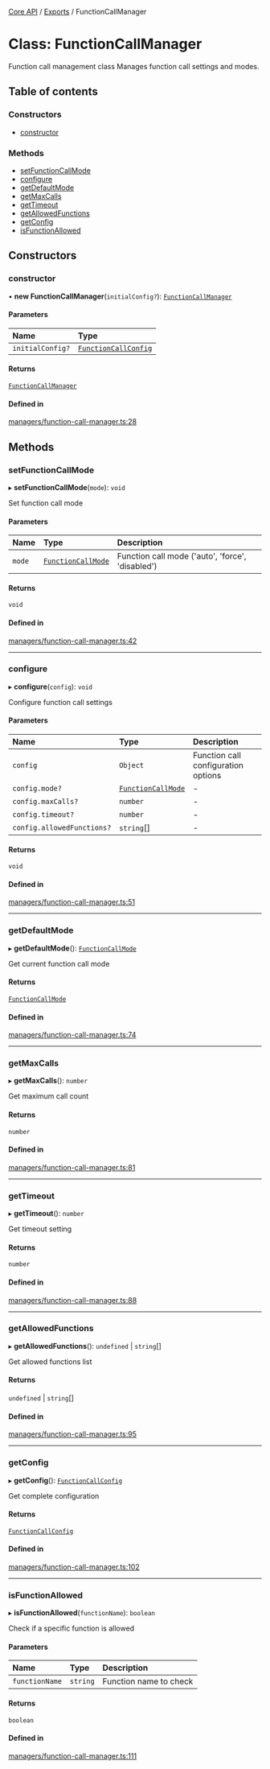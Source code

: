 <!-- 
 ⚠️  AUTO-GENERATED FILE - DO NOT EDIT MANUALLY
 This file is automatically generated by scripts/docs-generator.js
 To make changes, edit the source TypeScript files or update the generator script
-->

[Core API](../../) / [Exports](../modules) / FunctionCallManager

# Class: FunctionCallManager

Function call management class
Manages function call settings and modes.

## Table of contents

### Constructors

- [constructor](FunctionCallManager#constructor)

### Methods

- [setFunctionCallMode](FunctionCallManager#setfunctioncallmode)
- [configure](FunctionCallManager#configure)
- [getDefaultMode](FunctionCallManager#getdefaultmode)
- [getMaxCalls](FunctionCallManager#getmaxcalls)
- [getTimeout](FunctionCallManager#gettimeout)
- [getAllowedFunctions](FunctionCallManager#getallowedfunctions)
- [getConfig](FunctionCallManager#getconfig)
- [isFunctionAllowed](FunctionCallManager#isfunctionallowed)

## Constructors

### constructor

• **new FunctionCallManager**(`initialConfig?`): [`FunctionCallManager`](FunctionCallManager)

#### Parameters

| Name | Type |
| :------ | :------ |
| `initialConfig?` | [`FunctionCallConfig`](../interfaces/FunctionCallConfig) |

#### Returns

[`FunctionCallManager`](FunctionCallManager)

#### Defined in

[managers/function-call-manager.ts:28](https://github.com/woojubb/robota/blob/a39243840a0f22218a66a8ddebc99aed85ae89e7/packages/core/src/managers/function-call-manager.ts#L28)

## Methods

### setFunctionCallMode

▸ **setFunctionCallMode**(`mode`): `void`

Set function call mode

#### Parameters

| Name | Type | Description |
| :------ | :------ | :------ |
| `mode` | [`FunctionCallMode`](../modules#functioncallmode) | Function call mode ('auto', 'force', 'disabled') |

#### Returns

`void`

#### Defined in

[managers/function-call-manager.ts:42](https://github.com/woojubb/robota/blob/a39243840a0f22218a66a8ddebc99aed85ae89e7/packages/core/src/managers/function-call-manager.ts#L42)

___

### configure

▸ **configure**(`config`): `void`

Configure function call settings

#### Parameters

| Name | Type | Description |
| :------ | :------ | :------ |
| `config` | `Object` | Function call configuration options |
| `config.mode?` | [`FunctionCallMode`](../modules#functioncallmode) | - |
| `config.maxCalls?` | `number` | - |
| `config.timeout?` | `number` | - |
| `config.allowedFunctions?` | `string`[] | - |

#### Returns

`void`

#### Defined in

[managers/function-call-manager.ts:51](https://github.com/woojubb/robota/blob/a39243840a0f22218a66a8ddebc99aed85ae89e7/packages/core/src/managers/function-call-manager.ts#L51)

___

### getDefaultMode

▸ **getDefaultMode**(): [`FunctionCallMode`](../modules#functioncallmode)

Get current function call mode

#### Returns

[`FunctionCallMode`](../modules#functioncallmode)

#### Defined in

[managers/function-call-manager.ts:74](https://github.com/woojubb/robota/blob/a39243840a0f22218a66a8ddebc99aed85ae89e7/packages/core/src/managers/function-call-manager.ts#L74)

___

### getMaxCalls

▸ **getMaxCalls**(): `number`

Get maximum call count

#### Returns

`number`

#### Defined in

[managers/function-call-manager.ts:81](https://github.com/woojubb/robota/blob/a39243840a0f22218a66a8ddebc99aed85ae89e7/packages/core/src/managers/function-call-manager.ts#L81)

___

### getTimeout

▸ **getTimeout**(): `number`

Get timeout setting

#### Returns

`number`

#### Defined in

[managers/function-call-manager.ts:88](https://github.com/woojubb/robota/blob/a39243840a0f22218a66a8ddebc99aed85ae89e7/packages/core/src/managers/function-call-manager.ts#L88)

___

### getAllowedFunctions

▸ **getAllowedFunctions**(): `undefined` \| `string`[]

Get allowed functions list

#### Returns

`undefined` \| `string`[]

#### Defined in

[managers/function-call-manager.ts:95](https://github.com/woojubb/robota/blob/a39243840a0f22218a66a8ddebc99aed85ae89e7/packages/core/src/managers/function-call-manager.ts#L95)

___

### getConfig

▸ **getConfig**(): [`FunctionCallConfig`](../interfaces/FunctionCallConfig)

Get complete configuration

#### Returns

[`FunctionCallConfig`](../interfaces/FunctionCallConfig)

#### Defined in

[managers/function-call-manager.ts:102](https://github.com/woojubb/robota/blob/a39243840a0f22218a66a8ddebc99aed85ae89e7/packages/core/src/managers/function-call-manager.ts#L102)

___

### isFunctionAllowed

▸ **isFunctionAllowed**(`functionName`): `boolean`

Check if a specific function is allowed

#### Parameters

| Name | Type | Description |
| :------ | :------ | :------ |
| `functionName` | `string` | Function name to check |

#### Returns

`boolean`

#### Defined in

[managers/function-call-manager.ts:111](https://github.com/woojubb/robota/blob/a39243840a0f22218a66a8ddebc99aed85ae89e7/packages/core/src/managers/function-call-manager.ts#L111)
